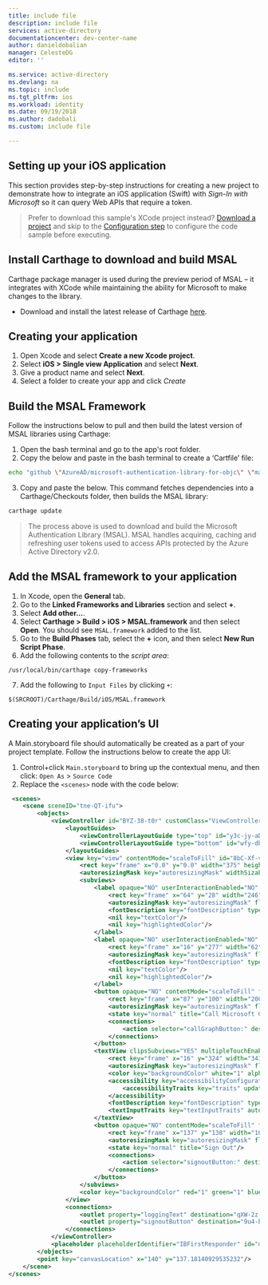 ```yaml
---
title: include file
description: include file
services: active-directory
documentationcenter: dev-center-name
author: danieldobalian
manager: CelesteDG
editor: ''

ms.service: active-directory
ms.devlang: na
ms.topic: include
ms.tgt_pltfrm: ios
ms.workload: identity
ms.date: 09/19/2018
ms.author: dadobali
ms.custom: include file 

---
```


## Setting up your iOS application

This section provides step-by-step instructions for creating a new project to demonstrate how to integrate an iOS application (Swift) with *Sign-In with Microsoft* so it can query Web APIs that require a token.

> Prefer to download this sample's XCode project instead? [Download a project](https://github.com/Azure-Samples/active-directory-ios-swift-native-v2/archive/master.zip) and skip to the [Configuration step](#register-your-application) to configure the code sample before executing.

## Install Carthage to download and build MSAL

Carthage package manager is used during the preview period of MSAL – it integrates with XCode while maintaining the ability for Microsoft to make changes to the library.

- Download and install the latest release of Carthage [here](https://github.com/Carthage/Carthage/releases "Carthage download URL").

## Creating your application

1. Open Xcode and select **Create a new Xcode project**.
2. Select **iOS > Single view Application** and select **Next**.
3. Give a product name and select **Next**.
4. Select a folder to create your app and click *Create*

## Build the MSAL Framework

Follow the instructions below to pull and then build the latest version of MSAL libraries using Carthage:

1. Open the bash terminal and go to the app's root folder.
2. Copy the below and paste in the bash terminal to create a ‘Cartfile’ file:

```bash
echo "github \"AzureAD/microsoft-authentication-library-for-objc\" \"master\"" > Cartfile
```
<!-- Workaround for Docs conversion bug -->
<ol start="3">
<li>
Copy and paste the below. This command fetches dependencies into a Carthage/Checkouts folder, then builds the MSAL library:
</li>
</ol>

```bash
carthage update
```

> The process above is used to download and build the Microsoft Authentication Library (MSAL). MSAL handles acquiring, caching and refreshing user tokens used to access APIs protected by the Azure Active Directory v2.0.

## Add the MSAL framework to your application

1. In Xcode, open the **General** tab.
2. Go to the **Linked Frameworks and Libraries** section and select **+**.
3. Select **Add other...**.
4. Select **Carthage > Build > iOS > MSAL.framework** and then select **Open**. You should see `MSAL.framework` added to the list.
5. Go to the **Build Phases** tab, select the **+** icon, and then select **New Run Script Phase**.
6. Add the following contents to the *script area*:

```text
/usr/local/bin/carthage copy-frameworks
```

<!-- Workaround for Docs conversion bug -->
<ol start="7">
<li>
Add the following to <code>Input Files</code> by clicking <code>+</code>:
</li>
</ol>

```text
$(SRCROOT)/Carthage/Build/iOS/MSAL.framework
```

## Creating your application’s UI

A Main.storyboard file should automatically be created as a part of your project template. Follow the instructions below to create the app UI:

1.	Control+click `Main.storyboard` to bring up the contextual menu, and then click: `Open As` > `Source Code`
2.	Replace the `<scenes>` node with the code below:

```xml
 <scenes>
    <scene sceneID="tne-QT-ifu">
        <objects>
            <viewController id="BYZ-38-t0r" customClass="ViewController" customModule="MSALiOS" customModuleProvider="target" sceneMemberID="viewController">
                <layoutGuides>
                    <viewControllerLayoutGuide type="top" id="y3c-jy-aDJ"/>
                    <viewControllerLayoutGuide type="bottom" id="wfy-db-euE"/>
                </layoutGuides>
                <view key="view" contentMode="scaleToFill" id="8bC-Xf-vdC">
                    <rect key="frame" x="0.0" y="0.0" width="375" height="667"/>
                    <autoresizingMask key="autoresizingMask" widthSizable="YES" heightSizable="YES"/>
                    <subviews>
                        <label opaque="NO" userInteractionEnabled="NO" contentMode="left" horizontalHuggingPriority="251" verticalHuggingPriority="251" fixedFrame="YES" text="Microsoft Authentication Library" textAlignment="natural" lineBreakMode="tailTruncation" baselineAdjustment="alignBaselines" adjustsFontSizeToFit="NO" translatesAutoresizingMaskIntoConstraints="NO" id="ifd-fu-zjm">
                            <rect key="frame" x="64" y="28" width="246" height="21"/>
                            <autoresizingMask key="autoresizingMask" flexibleMaxX="YES" flexibleMaxY="YES"/>
                            <fontDescription key="fontDescription" type="system" pointSize="17"/>
                            <nil key="textColor"/>
                            <nil key="highlightedColor"/>
                        </label>
                        <label opaque="NO" userInteractionEnabled="NO" contentMode="left" horizontalHuggingPriority="251" verticalHuggingPriority="251" fixedFrame="YES" text="Logging" textAlignment="natural" lineBreakMode="tailTruncation" baselineAdjustment="alignBaselines" adjustsFontSizeToFit="NO" translatesAutoresizingMaskIntoConstraints="NO" id="98g-dc-BPL">
                            <rect key="frame" x="16" y="277" width="62" height="21"/>
                            <autoresizingMask key="autoresizingMask" flexibleMaxX="YES" flexibleMaxY="YES"/>
                            <fontDescription key="fontDescription" type="system" pointSize="17"/>
                            <nil key="textColor"/>
                            <nil key="highlightedColor"/>
                        </label>
                        <button opaque="NO" contentMode="scaleToFill" fixedFrame="YES" contentHorizontalAlignment="center" contentVerticalAlignment="center" buttonType="roundedRect" lineBreakMode="middleTruncation" translatesAutoresizingMaskIntoConstraints="NO" id="2rX-Vv-T1i">
                            <rect key="frame" x="87" y="100" width="200" height="30"/>
                            <autoresizingMask key="autoresizingMask" flexibleMaxX="YES" flexibleMaxY="YES"/>
                            <state key="normal" title="Call Microsoft Graph API"/>
                            <connections>
                                <action selector="callGraphButton:" destination="BYZ-38-t0r" eventType="touchUpInside" id="Kx0-JL-Bv9"/>
                            </connections>
                        </button>
                        <textView clipsSubviews="YES" multipleTouchEnabled="YES" contentMode="scaleToFill" fixedFrame="YES" editable="NO" textAlignment="natural" selectable="NO" translatesAutoresizingMaskIntoConstraints="NO" id="qXW-2z-J7K">
                            <rect key="frame" x="16" y="324" width="343" height="291"/>
                            <autoresizingMask key="autoresizingMask" flexibleMaxX="YES" flexibleMaxY="YES"/>
                            <color key="backgroundColor" white="1" alpha="1" colorSpace="calibratedWhite"/>
                            <accessibility key="accessibilityConfiguration">
                                <accessibilityTraits key="traits" updatesFrequently="YES"/>
                            </accessibility>
                            <fontDescription key="fontDescription" type="system" pointSize="14"/>
                            <textInputTraits key="textInputTraits" autocapitalizationType="sentences"/>
                        </textView>
                        <button opaque="NO" contentMode="scaleToFill" fixedFrame="YES" contentHorizontalAlignment="center" contentVerticalAlignment="center" buttonType="roundedRect" lineBreakMode="middleTruncation" translatesAutoresizingMaskIntoConstraints="NO" id="9u4-b8-vmX">
                            <rect key="frame" x="137" y="138" width="100" height="30"/>
                            <autoresizingMask key="autoresizingMask" flexibleMaxX="YES" flexibleMaxY="YES"/>
                            <state key="normal" title="Sign Out"/>
                            <connections>
                                <action selector="signoutButton:" destination="BYZ-38-t0r" eventType="touchUpInside" id="kZT-P8-0Zy"/>
                            </connections>
                        </button>
                    </subviews>
                    <color key="backgroundColor" red="1" green="1" blue="1" alpha="1" colorSpace="custom" customColorSpace="sRGB"/>
                </view>
                <connections>
                    <outlet property="loggingText" destination="qXW-2z-J7K" id="uqO-Yw-AsK"/>
                    <outlet property="signoutButton" destination="9u4-b8-vmX" id="OCh-qk-ldv"/>
                </connections>
            </viewController>
            <placeholder placeholderIdentifier="IBFirstResponder" id="dkx-z0-nzr" sceneMemberID="firstResponder"/>
        </objects>
        <point key="canvasLocation" x="140" y="137.18140929535232"/>
    </scene>
</scenes>
```
